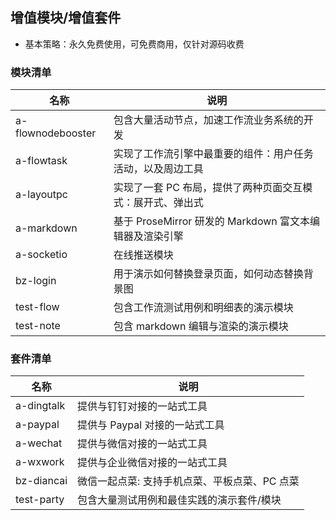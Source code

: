 ## 增值模块/增值套件

- 基本策略：永久免费使用，可免费商用，仅针对源码收费

### 模块清单

| 名称              | 说明                                                       |
| ----------------- | ---------------------------------------------------------- |
| a-flownodebooster | 包含大量活动节点，加速工作流业务系统的开发                 |
| a-flowtask        | 实现了工作流引擎中最重要的组件：用户任务活动，以及周边工具 |
| a-layoutpc        | 实现了一套 PC 布局，提供了两种页面交互模式：展开式、弹出式 |
| a-markdown        | 基于 ProseMirror 研发的 Markdown 富文本编辑器及渲染引擎    |
| a-socketio        | 在线推送模块                                               |
| bz-login          | 用于演示如何替换登录页面，如何动态替换背景图               |
| test-flow         | 包含工作流测试用例和明细表的演示模块                       |
| test-note         | 包含 markdown 编辑与渲染的演示模块                         |

### 套件清单

| 名称       | 说明                                          |
| ---------- | --------------------------------------------- |
| a-dingtalk | 提供与钉钉对接的一站式工具                    |
| a-paypal   | 提供与 Paypal 对接的一站式工具                |
| a-wechat   | 提供与微信对接的一站式工具                    |
| a-wxwork   | 提供与企业微信对接的一站式工具                |
| bz-diancai | 微信一起点菜: 支持手机点菜、平板点菜、PC 点菜 |
| test-party | 包含大量测试用例和最佳实践的演示套件/模块     |
